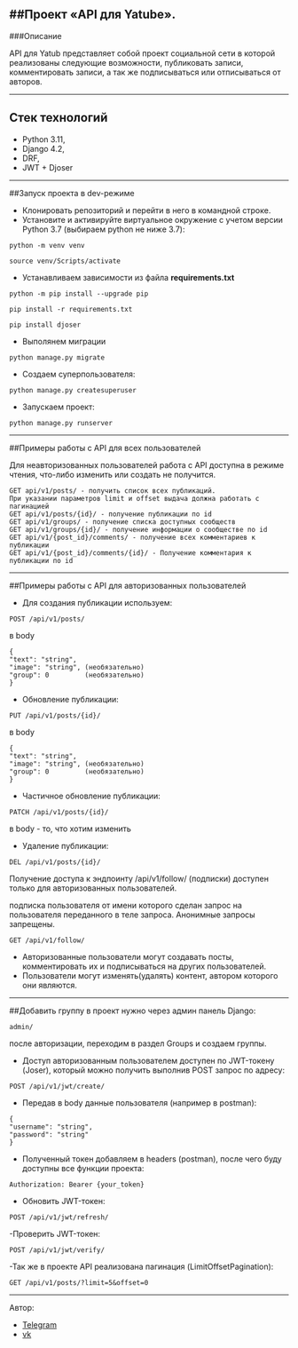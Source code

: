 ##Проект «API для Yatube».
---
###Описание

API для Yatub представляет собой проект социальной сети в которой реализованы следующие возможности, публиковать записи, комментировать записи, а так же подписываться или отписываться от авторов.

---
Стек технологий
---

- Python 3.11,
- Django 4.2,
- DRF,
- JWT + Djoser

---
##Запуск проекта в dev-режиме


- Клонировать репозиторий и перейти в него в командной строке.
- Установите и активируйте виртуальное окружение c учетом версии Python 3.7 (выбираем python не ниже 3.7):
```
python -m venv venv
```
```
source venv/Scripts/activate
```
- Устанавливаем зависимости из файла __requirements.txt__
```
python -m pip install --upgrade pip
```
```
pip install -r requirements.txt
```
```
pip install djoser
```
- Выполянем миграции
```
python manage.py migrate
```
- Создаем суперпользователя:
```
python manage.py createsuperuser
```
- Запускаем проект:
```
python manage.py runserver
```

---
##Примеры работы с API для всех пользователей

Для неавторизованных пользователей работа с API доступна в режиме чтения, что-либо изменить или создать не получится.
```
GET api/v1/posts/ - получить список всех публикаций.
При указании параметров limit и offset выдача должна работать с пагинацией
GET api/v1/posts/{id}/ - получение публикации по id
GET api/v1/groups/ - получение списка доступных сообществ
GET api/v1/groups/{id}/ - получение информации о сообществе по id
GET api/v1/{post_id}/comments/ - получение всех комментариев к публикации
GET api/v1/{post_id}/comments/{id}/ - Получение комментария к публикации по id
```
---
##Примеры работы с API для авторизованных пользователей
- Для создания публикации используем:
```
POST /api/v1/posts/
```
в body
```
{
"text": "string",
"image": "string", (необязательно)
"group": 0         (необязательно)
}
```
- Обновление публикации:
```
PUT /api/v1/posts/{id}/
```
в body
```
{
"text": "string",
"image": "string", (необязательно)
"group": 0         (необязательно)
}
```
- Частичное обновление публикации:
```
PATCH /api/v1/posts/{id}/
```
в body - то, что хотим изменить

- Удаление публикации:
```
DEL /api/v1/posts/{id}/
```

Получение доступа к эндпоинту /api/v1/follow/ (подписки) доступен только для авторизованных пользователей.

подписка пользователя от имени которого сделан запрос на пользователя переданного в теле запроса. Анонимные запросы запрещены.
```
GET /api/v1/follow/
```
- Авторизованные пользователи могут создавать посты, комментировать их и подписываться на других пользователей.
- Пользователи могут изменять(удалять) контент, автором которого они являются.
---
##Добавить группу в проект нужно через админ панель Django:
```
admin/
```
после авторизации, переходим в раздел Groups и создаем группы.

- Доступ авторизованным пользователем доступен по JWT-токену (Joser), который можно получить выполнив POST запрос по адресу:
```
POST /api/v1/jwt/create/
```
- Передав в body данные пользователя (например в postman):
```
{
"username": "string",
"password": "string"
}
```
- Полученный токен добавляем в headers (postman), после чего буду доступны все функции проекта:
```
Authorization: Bearer {your_token}
```
- Обновить JWT-токен: 
```
POST /api/v1/jwt/refresh/
```
-Проверить JWT-токен:
```
POST /api/v1/jwt/verify/
```
-Так же в проекте API реализована пагинация (LimitOffsetPagination):
```
GET /api/v1/posts/?limit=5&offset=0
```
---
Автор: 
- [Telegram](https://t.me/sSinichka)
- [vk](https://vk.com/iv.sinitsyn1)
